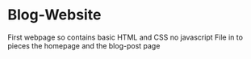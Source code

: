 # Blog-Website

First webpage so contains basic HTML and CSS no javascript
File in to pieces the homepage and the blog-post page

